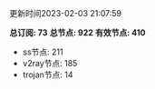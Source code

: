更新时间2023-02-03 21:07:59

**总订阅: 73**
**总节点: 922**
**有效节点: 410**
- ss节点: 211
- v2ray节点: 185
- trojan节点: 14
